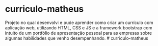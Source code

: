 # curriculo-matheus

Projeto no qual desenvolvi e pude aprender como criar um currículo com aplicação web, utilizando HTML, CSS e JS e a framework bootstrap com intuito de um portfólio de apresentação pessoal para as empresas sobre algumas habilidades que venho desempenhando. 
#   c u r r i c u l o - m a t h e u s  
 